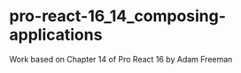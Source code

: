 # pro-react-16_14_composing-applications

Work based on Chapter 14 of Pro React 16 by Adam Freeman


